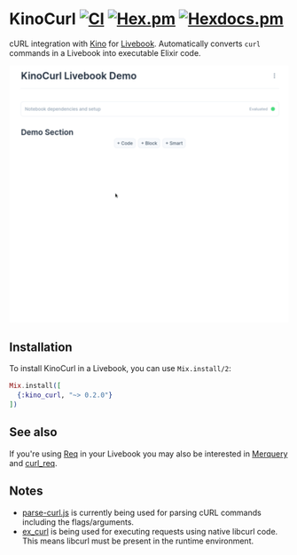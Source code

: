 # KinoCurl [![CI](https://github.com/open-status/kino_curl/actions/workflows/ci.yml/badge.svg)](https://github.com/open-status/kino_curl/actions/workflows/ci.yml) [![Hex.pm](https://img.shields.io/hexpm/v/kino_curl.svg)](https://hex.pm/packages/kino_curl) [![Hexdocs.pm](https://img.shields.io/badge/hex-docs-lightgreen.svg)](https://hexdocs.pm/kino_curl/)

cURL integration with [Kino](https://github.com/livebook-dev/kino) for [Livebook](https://github.com/livebook-dev/livebook).
Automatically converts `curl` commands in a Livebook into executable Elixir code.

<img src="./demo.gif" width="800" height="auto" />

## Installation

To install KinoCurl in a Livebook, you can use `Mix.install/2`:

```elixir
Mix.install([
  {:kino_curl, "~> 0.2.0"}
])
```

## See also

If you're using [Req](https://github.com/wojtekmach/req) in your Livebook you may also be interested in [Merquery](https://github.com/acalejos/merquery) and [curl_req](https://github.com/derekkraan/curl_req).

## Notes

- [parse-curl.js](https://github.com/tj/parse-curl.js) is currently being used for parsing cURL commands including the flags/arguments.
- [ex_curl](https://github.com/open-status/ex_curl) is being used for executing requests using native libcurl code. This means libcurl must be present in the runtime environment.
